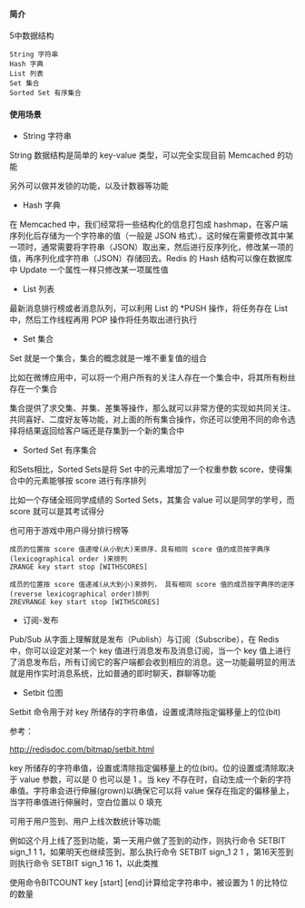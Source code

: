 #### 简介

5中数据结构
```
String 字符串
Hash 字典
List 列表
Set 集合
Sorted Set 有序集合
```
#### 使用场景

- String 字符串

String 数据结构是简单的 key-value 类型，可以完全实现目前 Memcached 的功能

另外可以做并发锁的功能，以及计数器等功能

- Hash 字典

在 Memcached 中，我们经常将一些结构化的信息打包成 hashmap，在客户端序列化后存储为一个字符串的值（一般是 JSON 格式）。这时候在需要修改其中某一项时，通常需要将字符串（JSON）取出来，然后进行反序列化，修改某一项的值，再序列化成字符串（JSON）存储回去。Redis 的 Hash 结构可以像在数据库中 Update 一个属性一样只修改某一项属性值

- List 列表

最新消息排行榜或者消息队列，可以利用 List 的 *PUSH 操作，将任务存在 List 中，然后工作线程再用 POP 操作将任务取出进行执行

- Set 集合

Set 就是一个集合，集合的概念就是一堆不重复值的组合

比如在微博应用中，可以将一个用户所有的关注人存在一个集合中，将其所有粉丝存在一个集合

集合提供了求交集、并集、差集等操作，那么就可以非常方便的实现如共同关注、共同喜好、二度好友等功能，对上面的所有集合操作，你还可以使用不同的命令选择将结果返回给客户端还是存集到一个新的集合中

- Sorted Set 有序集合

和Sets相比，Sorted Sets是将 Set 中的元素增加了一个权重参数 score，使得集合中的元素能够按 score 进行有序排列

比如一个存储全班同学成绩的 Sorted Sets，其集合 value 可以是同学的学号，而 score 就可以是其考试得分

也可用于游戏中用户得分排行榜等

```
成员的位置按 score 值递增(从小到大)来排序，具有相同 score 值的成员按字典序(lexicographical order )来排列
ZRANGE key start stop [WITHSCORES]

成员的位置按 score 值递减(从大到小)来排列， 具有相同 score 值的成员按字典序的逆序(reverse lexicographical order)排列
ZREVRANGE key start stop [WITHSCORES]
```

- 订阅-发布

Pub/Sub 从字面上理解就是发布（Publish）与订阅（Subscribe），在 Redis 中，你可以设定对某一个 key 值进行消息发布及消息订阅，当一个 key 值上进行了消息发布后，所有订阅它的客户端都会收到相应的消息。这一功能最明显的用法就是用作实时消息系统，比如普通的即时聊天，群聊等功能


- Setbit 位图

Setbit 命令用于对 key 所储存的字符串值，设置或清除指定偏移量上的位(bit)

参考：

http://redisdoc.com/bitmap/setbit.html

key 所储存的字符串值，设置或清除指定偏移量上的位(bit)。位的设置或清除取决于 value 参数，可以是 0 也可以是 1 。当 key 不存在时，自动生成一个新的字符串值。字符串会进行伸展(grown)以确保它可以将 value 保存在指定的偏移量上，当字符串值进行伸展时，空白位置以 0 填充

可用于用户签到、用户上线次数统计等功能

例如这个月上线了签到功能，第一天用户做了签到的动作，则执行命令 SETBIT sign_1 1 1，如果明天也继续签到，那么执行命令 SETBIT sign_1 2 1 ，第16天签到则执行命令 SETBIT sign_1 16 1，以此类推

使用命令BITCOUNT key [start] [end]计算给定字符串中，被设置为 1 的比特位的数量